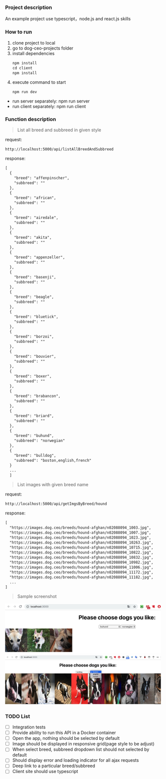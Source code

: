 ### Project description
An example project use typescript，node.js and react.js skills

### How to run
1. clone project to local
2. go to dog-ceo-projects folder
3. install dependencies
    ```
    npm install
    cd client
    npm install
    ```
4. execute command to start
    ```
    npm run dev
    ```
* run server separately: npm run server
* run client separately: npm run client

### Function description
> List all breed and subbreed in given style

request:
```
http://localhost:5000/api/listAllBreedAndSubbreed
```
response:
```
[
  {
    "breed": "affenpinscher",
    "subbreed": ""
  },
  {
    "breed": "african",
    "subbreed": ""
  },
  {
    "breed": "airedale",
    "subbreed": ""
  },
  {
    "breed": "akita",
    "subbreed": ""
  },
  {
    "breed": "appenzeller",
    "subbreed": ""
  },
  {
    "breed": "basenji",
    "subbreed": ""
  },
  {
    "breed": "beagle",
    "subbreed": ""
  },
  {
    "breed": "bluetick",
    "subbreed": ""
  },
  {
    "breed": "borzoi",
    "subbreed": ""
  },
  {
    "breed": "bouvier",
    "subbreed": ""
  },
  {
    "breed": "boxer",
    "subbreed": ""
  },
  {
    "breed": "brabancon",
    "subbreed": ""
  },
  {
    "breed": "briard",
    "subbreed": ""
  },
  {
    "breed": "buhund",
    "subbreed": "norwegian"
  },
  {
    "breed": "bulldog",
    "subbreed": "boston,english,french"
  }
  ...
  ]
```

> List images with given breed name

request:
```
http://localhost:5000/api/getImgsByBreed/hound
```
response:
```
[
  "https://images.dog.ceo/breeds/hound-afghan/n02088094_1003.jpg",
  "https://images.dog.ceo/breeds/hound-afghan/n02088094_1007.jpg",
  "https://images.dog.ceo/breeds/hound-afghan/n02088094_1023.jpg",
  "https://images.dog.ceo/breeds/hound-afghan/n02088094_10263.jpg",
  "https://images.dog.ceo/breeds/hound-afghan/n02088094_10715.jpg",
  "https://images.dog.ceo/breeds/hound-afghan/n02088094_10822.jpg",
  "https://images.dog.ceo/breeds/hound-afghan/n02088094_10832.jpg",
  "https://images.dog.ceo/breeds/hound-afghan/n02088094_10982.jpg",
  "https://images.dog.ceo/breeds/hound-afghan/n02088094_11006.jpg",
  "https://images.dog.ceo/breeds/hound-afghan/n02088094_11172.jpg",
  "https://images.dog.ceo/breeds/hound-afghan/n02088094_11182.jpg",
  ...
]
```

> Sample screenshot

![](imgs/1.jpg)
![](imgs/2.jpg)

    
### TODO List
- [ ] Integration tests
- [ ] Provide ability to run this API in a Docker container
- [ ] Open the app, nothing should be selected by default
- [ ] Image should be displayed in responsive grid(page style to be adjust)
- [ ] When select breed, subbreed dropdown list should not selected by default
- [ ] Should display error and loading indicator for all ajax requests
- [ ] Deep link to a particular breed/subbreed
- [ ] Client site should use typescript
